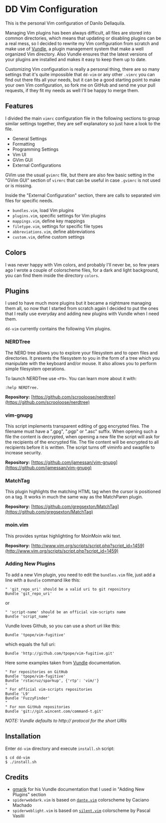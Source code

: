 DD Vim Configuration
====================

This is the personal Vim configuration of Danilo Dellaquila.

Managing Vim plugins has been always difficult, all files are
stored into common directories, which means that updating or
disabling plugins can be a real mess, so I decided to rewrite
my Vim configuration from scratch and make use of
[Vundle](https://github.com/gmarik/vundle), a plugin management
system that make a well organized Vim directory. Also Vundle
ensures that the latest versions of your plugins are installed
and makes it easy to keep them up to date.

Customizing Vim configuration is really a personal thing, there are
so many settings that it's quite impossible that `dd-vim` or any other
`.vimrc` you can find out there fits all your needs, but it can be
a good starting point to make your own Vim configuration, so fork me
on GitHub and send me your pull requests, if they fit my needs as well
I'll be happy to merge them.

Features
--------

I divided the main `vimrc` configuration file in the following
sections to group similar settings together, they are self
explanatory so just have a look to the file.

* General Settings
* Formatting
* Programming Settings
* Vim UI
* GVim GUI
* External Configurations

GVim use the usual `gvimrc` file, but there are also few basic
setting in the "GVim GUI" section of `virmrc` that can be useful
in case `.gvimrc` is not used or is missing.

Inside the "External Configuration" section, there are calls to
separated vim files for specific needs.

* `bundles.vim`, load Vim plugins
* `plugins.vim`, specific settings for Vim plugins
* `mappings.vim`, define key mappings
* `filetype.vim`, settings for specific file types
* `abbreviations.vim`, define abbreviations
* `custom.vim`, define custom settings

Colors
------

I was never happy with Vim colors, and probably I'll never be, so
few years ago I wrote a couple of colorscheme files, for a dark and
light background, you can find them inside the directory `colors`.

Plugins
-------

I used to have much more plugins but it became a nightmare managing them
all, so now that I started from scratch again I decided to put the ones
that I really use everyday and adding new plugins with Vundle when
I need them.

`dd-vim` currently contains the following Vim plugins.

### NERDTree

The NERD tree allows you to explore your filesystem and to open files
and directories. It presents the filesystem to you in the form of a
tree which you manipulate with the keyboard and/or mouse. It also
allows you to perform simple filesystem operations.

To launch NERDTree use `<F9>`. You can learn more about it with:

    :help NERDTree.


**Repository:** [https://github.com/scrooloose/nerdtree](https://github.com/scrooloose/nerdtree)

### vim-gnupg

This script implements transparent editing of gpg encrypted files.
The filename must have a ".gpg", ".pgp" or ".asc" suffix. When opening
such a file the content is decrypted, when opening a new file the
script will ask for the recipients of the encrypted file. The file
content will be encrypted to all recipients before it is written.
The script turns off viminfo and swapfile to increase security.

**Repository:** [https://github.com/jamessan/vim-gnupg](https://github.com/jamessan/vim-gnupg)

### MatchTag

This plugin highlights the matching HTML tag when the cursor is positioned
on a tag. It works in much the same way as the MatchParen plugin.

**Repository:** [https://github.com/gregsexton/MatchTag](https://github.com/gregsexton/MatchTag)

### moin.vim

This provides syntax highlighting for MoinMoin wiki text.

**Repository:** [http://www.vim.org/scripts/script.php?script_id=1459](http://www.vim.org/scripts/script.php?script_id=1459)

### Adding New Plugins

To add a new Vim plugin, you need to edit the `bundles.vim` file, just
add a line with a `Bundle` command like this:

    " 'git_repo_uri' should be a valid uri to git repository
    Bundle 'git_repo_uri'

or

    " 'script-name' should be an official vim-scripts name
    Bundle 'script_name'

Vundle loves Github, so you can use a short uri like this:

    Bundle 'tpope/vim-fugitive'

which equals the full uri:

    Bundle 'http://github.com/tpope/vim-fugitive.git'

Here some examples taken from [Vundle](https://github.com/gmarik/vundle)
documentation.

    " For repositories on GitHub
    Bundle 'tpope/vim-fugitive'
    Bundle 'rstacruz/sparkup', {'rtp': 'vim/'}
    "
    " For official vim-scripts repositories
    Bundle 'L9'
    Bundle 'FuzzyFinder'
    "
    " For non GitHub repositories
    Bundle 'git://git.wincent.com/command-t.git'

*NOTE: Vundle defaults to http:// protocol for the short URIs*

Installation
------------

Enter `dd-vim` directory and execute `install.sh` script:

    $ cd dd-vim
    $ ./install.sh

Credits
-------

* [gmarik](https://github.com/gmarik) for his Vundle documentation
  that I used in "Adding New Plugins" section
* `spiderwebdark.vim` is based on [`dante.vim`](http://www.vim.org/scripts/script.php?script_id=611)
  colorscheme by Caciano Machado
* `spiderweblight.vim` is based on [`silent.vim`](http://www.vim.org/scripts/script.php?script_id=2266)
  colorscheme by Pascal Vasilii

